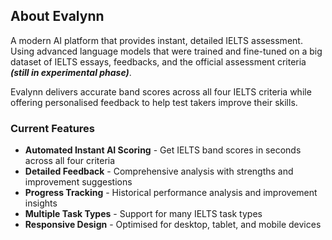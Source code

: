 ## About Evalynn

A modern AI platform that provides instant, detailed IELTS assessment. Using advanced language models that were trained and fine-tuned on a big dataset of IELTS essays, feedbacks, and the official assessment criteria ***(still in experimental phase)***.

Evalynn delivers accurate band scores across all four IELTS criteria while offering personalised feedback to help test takers improve their skills.

### Current Features

- **Automated Instant AI Scoring** - Get IELTS band scores in seconds across all four criteria
- **Detailed Feedback** - Comprehensive analysis with strengths and improvement suggestions
- **Progress Tracking** - Historical performance analysis and improvement insights
- **Multiple Task Types** - Support for many IELTS task types
- **Responsive Design** - Optimised for desktop, tablet, and mobile devices
